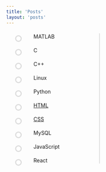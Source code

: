 ```yaml
---
title: 'Posts'
layout: 'posts'
---
```


<style>
  /* Style the timeline */
  ol.timeline {
    list-style: none;
    position: relative;
  }

  /* Add a line to connect the items on the timeline */
  ol.timeline:before {
    content: '';
    position: absolute;
    top: 0;
    bottom: 0;
    left: 50%;
    width: 2px;
    margin-left: -1.5px;
    background-color: #ddd;
  }

  /* Style the items on the timeline */
  ol.timeline > li {
    position: relative;
    margin: 20px 0;
    padding-left: 50px;
  }

  /* Add an arrow to the left of the items on the timeline */
  ol.timeline > li:before {
    content: '';
    position: absolute;
    top: 5px;
    left: 0;
    width: 12px;
    height: 12px;
    border: 3px solid #ddd;
    border-radius: 50%;
    background-color: white;
  }
</style>

<ol class="timeline">
  <li>MATLAB</li>
  <li>C</li>
  <li>C++</li>
  <li>Linux</li>
  <li>Python</li>
  <li><a href="/posts/html/">HTML</a></li>
  <li><a href="/posts/css/">CSS</a></li>
  <li>MySQL</li>
  <li>JavaScript</li>
  <li>React</li>
</ol>
